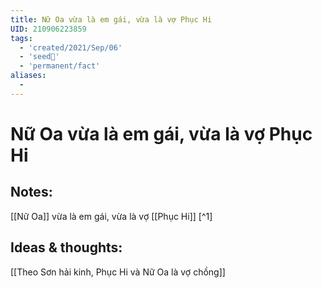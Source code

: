 ```yaml
---
title: Nữ Oa vừa là em gái, vừa là vợ Phục Hi
UID: 210906223859
tags:
  - 'created/2021/Sep/06'
  - 'seed🥜'
  - 'permanent/fact'
aliases:
  - 
---
```

# Nữ Oa vừa là em gái, vừa là vợ Phục Hi

## Notes:
[[Nữ Oa]] vừa là em gái, vừa là vợ [[Phục Hi]] [^1]

## Ideas & thoughts:
[[Theo Sơn hải kinh, Phục Hi và Nữ Oa là vợ chồng]]
